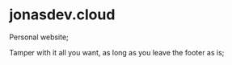 # jonasdev.cloud
Personal website;

Tamper with it all you want, as long as you leave the footer as is;
